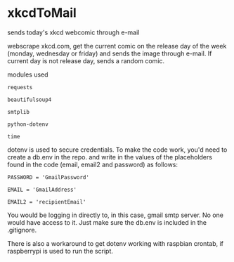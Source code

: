 # xkcdToMail
 sends today's xkcd webcomic through e-mail

webscrape xkcd.com, get the current comic on the release day of the week (monday, wednesday or friday) and sends the image through e-mail. If current day is not release day, sends a random comic.

modules used

    requests
    
    beautifulsoup4
    
    smtplib
    
    python-dotenv
    
    time
    
dotenv is used to secure credentials. To make the code work, you'd need to create a db.env in the repo. and write in the values of the placeholders found in the code (email, email2 and password) as follows:

    PASSWORD = 'GmailPassword'
 
    EMAIL = 'GmailAddress'
 
    EMAIL2 = 'recipientEmail'
 
You would be logging in directly to, in this case, gmail smtp server. No one would have access to it. Just make sure the db.env is included in the .gitignore.

There is also a workaround to get dotenv working with raspbian crontab, if raspberrypi is used to run the script.
